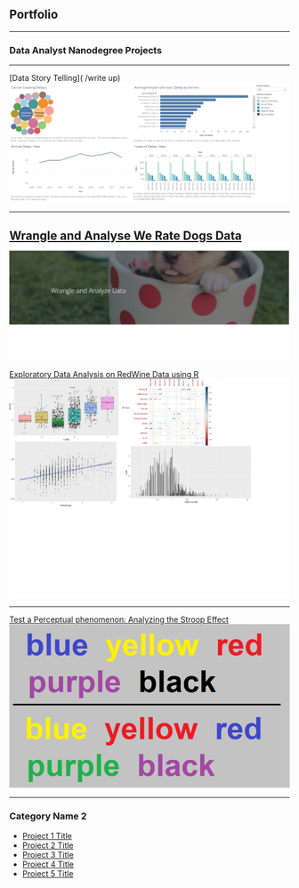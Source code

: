 ## Portfolio

---

### Data Analyst Nanodegree Projects

---
[Data Story Telling]( /write up)
<img src="Images/project_1.png?raw=true"/>

---
[Wrangle and Analyse We Rate Dogs Data ](/pdf/act_report.pdf)
<img src="Images/Wrangle.png?raw=true"/>
---
[Exploratory Data Analysis on RedWine Data using R](/pdf/eda_r.pdf)
<img src="Images/EDA_r.jpg?raw=true"/>

---

[Test a Perceptual phenomenon: Analyzing the Stroop Effect](/pdf/stroop.pdf)
<img src="Images/stroop-test-2.jpg?raw=true"/>

---
### Category Name 2

- [Project 1 Title](http://example.com/)
- [Project 2 Title](http://example.com/)
- [Project 3 Title](http://example.com/)
- [Project 4 Title](http://example.com/)
- [Project 5 Title](http://example.com/)
